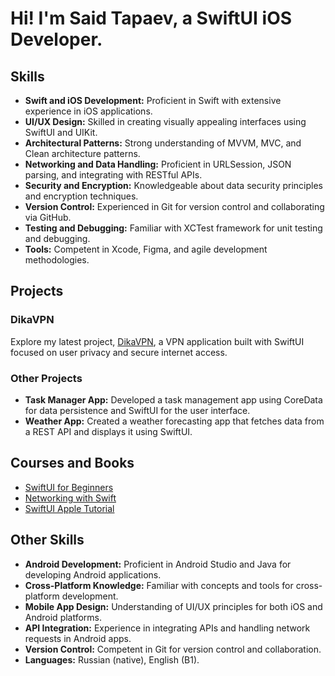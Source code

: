 
# Hi! I'm Said Tapaev, a SwiftUI iOS Developer.

## Skills
- **Swift and iOS Development:** Proficient in Swift with extensive experience in iOS applications.
- **UI/UX Design:** Skilled in creating visually appealing interfaces using SwiftUI and UIKit.
- **Architectural Patterns:** Strong understanding of MVVM, MVC, and Clean architecture patterns.
- **Networking and Data Handling:** Proficient in URLSession, JSON parsing, and integrating with RESTful APIs.
- **Security and Encryption:** Knowledgeable about data security principles and encryption techniques.
- **Version Control:** Experienced in Git for version control and collaborating via GitHub.
- **Testing and Debugging:** Familiar with XCTest framework for unit testing and debugging.
- **Tools:** Competent in Xcode, Figma, and agile development methodologies.

## Projects
### DikaVPN
Explore my latest project, [DikaVPN](https://github.com/Tapaewsky/DikaVPN), a VPN application built with SwiftUI focused on user privacy and secure internet access.

### Other Projects
- **Task Manager App:** Developed a task management app using CoreData for data persistence and SwiftUI for the user interface.
- **Weather App:** Created a weather forecasting app that fetches data from a REST API and displays it using SwiftUI.

## Courses and Books
- [SwiftUI for Beginners](https://www.hackingwithswift.com/quick-start/swiftui)
- [Networking with Swift](https://swift.org/packages/networking.html)
- [SwiftUI Apple Tutorial](https://developer.apple.com/tutorials/swiftui)

## Other Skills
- **Android Development:** Proficient in Android Studio and Java for developing Android applications.
- **Cross-Platform Knowledge:** Familiar with concepts and tools for cross-platform development.
- **Mobile App Design:** Understanding of UI/UX principles for both iOS and Android platforms.
- **API Integration:** Experience in integrating APIs and handling network requests in Android apps.
- **Version Control:** Competent in Git for version control and collaboration.
- **Languages:** Russian (native), English (B1).



